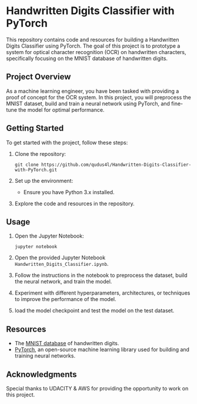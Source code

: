 # Handwritten Digits Classifier with PyTorch

This repository contains code and resources for building a Handwritten Digits Classifier using PyTorch. The goal of this project is to prototype a system for optical character recognition (OCR) on handwritten characters, specifically focusing on the MNIST database of handwritten digits.

## Project Overview

As a machine learning engineer, you have been tasked with providing a proof of concept for the OCR system. In this project, you will preprocess the MNIST dataset, build and train a neural network using PyTorch, and fine-tune the model for optimal performance.

## Getting Started

To get started with the project, follow these steps:

1. Clone the repository:
   ```
   git clone https://github.com/qudus4l/Handwritten-Digits-Classifier-with-PyTorch.git
   ```

2. Set up the environment:
   - Ensure you have Python 3.x installed.

3. Explore the code and resources in the repository.

## Usage

1. Open the Jupyter Notebook:
   ```
   jupyter notebook
   ```

2. Open the provided Jupyter Notebook `Handwritten_Digits_Classifier.ipynb`.

3. Follow the instructions in the notebook to preprocess the dataset, build the neural network, and train the model.

4. Experiment with different hyperparameters, architectures, or techniques to improve the performance of the model.

5. load the model checkpoint and test the model on the test dataset.

## Resources

- The [MNIST database](http://yann.lecun.com/exdb/mnist/) of handwritten digits.
- [PyTorch](https://pytorch.org/), an open-source machine learning library used for building and training neural networks.

## Acknowledgments

Special thanks to UDACITY & AWS for providing the opportunity to work on this project.
